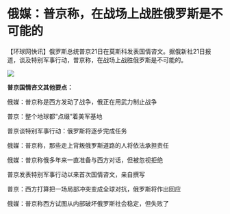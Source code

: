 # 俄媒：普京称，在战场上战胜俄罗斯是不可能的

【环球网快讯】俄罗斯总统普京21日在莫斯科发表国情咨文。据俄新社21日报道，谈及特别军事行动，普京称，在战场上战胜俄罗斯是不可能的。

![](https://inews.gtimg.com/newsapp_bt/0/15679617351/1000)

**普京国情咨文其他要点：**

俄媒：普京称是西方发动了战争，俄正在用武力制止战争

普京：整个地球都“点缀”着美军基地

普京谈特别军事行动：俄罗斯将逐步完成任务

俄媒：普京称，那些走上背叛俄罗斯道路的人将依法承担责任

俄媒：普京称俄多年来一直准备与西方对话，但被忽视拒绝

普京发表特别军事行动以来首次国情咨文，亲自撰写

普京：西方打算把一场局部冲突变成全球对抗，俄罗斯将作出回应

俄媒：普京称西方试图从内部破坏俄罗斯社会稳定，但失败了

